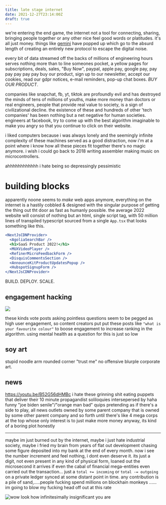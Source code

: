 ```yaml
---
title: late stage internet
date: 2021-12-27T23:14:00Z
draft: true
---
```


we're entering the end game, the internet not a tool for connecting, sharing,
bringing people together or any other nice feel good words or platitudes. it's
all just money. things like [gemini](https://gemini.circumlunar.space/) have
popped up which go to the absurd length of creating an entirely new protocol to
escape the digital noise.

every bit of data streamed off the backs of millions of engineering hours serves
nothing more than to line someones pocket, a yellow pages for subscriptions,
deals, sales, "Buy Now", paypal, apple pay, google pay, pay pay pay pay pay buy
our product, sign up to our newsletter, accept our cookies, read our gdpr
notices, e-mail reminders, pop-up chat boxes. _BUY OUR PRODUCT_.

companies like snapchat, fb, yt, tiktok are profoundly evil and has destroyed
the minds of tens of millions of youths, make more money than doctors or real
engineers, people that provide real value to society, is a sign of
civilizational decline. the existence of these and hundreds of other 'tech
companies' has been nothing but a net negative for human societies. engineers at
facebook, try to come up with the best algorithm imaginable to make you angry so
that you continue to click on their website.

i liked computers because i was always lonely and the seemingly infinite
complexity of these machines served as a good distraction, now i'm at a point
where i know how all these pieces fit together there's no magic anymore. i wish
i could go back to 2018 writing assembler making music on microcontrollers.

ahhhhhhhhhhhh i hate being so depressingly pessimistic

# building blocks

apparently noone seems to _make_ web apps anymore, everything on the internet is
a hastily cobbled & designed with the singular purpose of getting the thing out
tht door as fast as humanly possible. the average 2022 website will consist of
nothing but an html, single script tag, with 50 million lines of transpiled
typescript sourced from a single `App.tsx` that looks something like this.

```jsx
<NextJsCDNProvider>
  <AgoliaSearchBar />
  <h1>SaaS Product 2022!</h1>
  <MUXVideoPlayer />
  <RefinerMicroFeedbackForm />
  <DisquisCommentsSection />
  <AnnounceKitProductUpdatesPopup />
  <HubspotSignupForm />
</NextJsCDNProvider>
```

BUILD. DEPLOY. SCALE.

## engagement hacking

![](https://ftp.cass.si/0y960tg0~.png)

these kinds vote posts asking pointless questions seem to be pegged as high user
engagement, so content creators put put these posts like
`"what is your favourite colour"` to boose engagement to increase ranking in the
algorithm. using mental health as a question for this is just so low

## soy art

stupid noodle arm rounded corner "trust me" no offensive blurple corporate art.

## news

<https://youtu.be/B52G56dHMBc> i hate these grinning shit eating puppets that
deliver their 10 minute propagandist soliloquies intersepersed by haha funny
"joe biden senile"/"orange man bad" quips pretending as if there's a side to
play, all news outlets owned by some parent company that is owned by some other
parent company and so forth until there's like 4 mega corps at the top whose
only interest is to just make more money anyway, its kind of a boring plot
honestly

---

maybe im just burned out by the internet, maybe i just hate industrial society,
maybe i fried my brain from years of flat out development chasing some figure
deposited into my bank at the end of every month. now i see the number increment
and feel nothing, i dont even deserve it. its just a digit, not even present in
any kind of physical form, loaned out the microsecond it arrives if even the
cabal of financial mega-entities even carried out the transaction... just a
`total += incoming` or `total -= outgoing` on a private ledger synced at some
distant point in time. any contribution is a pile of sand,.....people fucking
spend millions on blockhain monkeys ...... im going to blow my fucking head off
out at this rate

![wow look how infinitesimally insignificant you are](https://ftp.cass.si/49m=wr75..jpeg)
